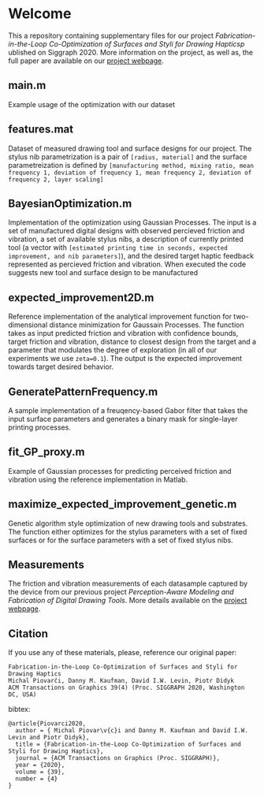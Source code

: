 # Welcome

This a repository containing supplementary files for our project *Fabrication-in-the-Loop Co-Optimization of Surfaces and Styli for Drawing Hapticsp* ublished on Siggraph 2020. More information on the project, as well as, the full paper are available on our [project webpage](https://www.pdf.inf.usi.ch/projects/SurfaceStylusCoOpt/index.html).

## main.m

Example usage of the optimization with our dataset

## features.mat

Dataset of measured drawing tool and surface designs for our project. The stylus nib parametrization is a pair of `[radius, material]` and the surface parametreization is defined by `[manufacturing method, mixing ratio, mean frequency 1, deviation of frequency 1, mean frequency 2, deviation of frequency 2, layer scaling]`

## BayesianOptimization.m

Implementation of the optimization using Gaussian Processes. The input is a set of manufactured digital designs with observed percieved friction and vibration, a set of available stylus nibs, a description of currently printed tool (a vector with `[estimated printing time in seconds, expected improvement, and nib parameters]`), and the desired target haptic feedback represented as percieved friction and vibration. When executed the code suggests new tool and surface design to be manufactured

## expected_improvement2D.m

Reference implementation of the analytical improvement function for two-dimensional distance minimization for Gaussain Processes. The function takes as input predicted friction and vibration with confidence bounds, target friction and vibration, distance to closest design from the target and a parameter that modulates the degree of exploration (in all of our experiments we use `zeta=0.1`). The output is the expected improvement towards target desired behavior.

## GeneratePatternFrequency.m

A sample implementation of a freuqency-based Gabor filter that takes the input surface parameters and generates a binary mask for single-layer printing processes.

## fit_GP_proxy.m

Example of Gaussian processes for predicting perceived friction and vibration using the reference implementation in Matlab.

## maximize_expected_improvement_genetic.m

Genetic algorithm style optimization of new drawing tools and substrates. The function either optimizes for the stylus parameters with a set of fixed surfaces or for the surface parameters with a set of fixed stylus nibs.

## Measurements

The friction and vibration measurements of each datasample captured by the device from our previous project *Perception-Aware Modeling and Fabrication of Digital Drawing Tools*. More details available on the [project webpage](http://pdf.mmci.uni-saarland.de/projects/DigitalStylus/).

## Citation
If you use any of these materials, please, reference our original paper:
```
Fabrication-in-the-Loop Co-Optimization of Surfaces and Styli for Drawing Haptics
Michal Piovarči, Danny M. Kaufman, David I.W. Levin, Piotr Didyk
ACM Transactions on Graphics 39(4) (Proc. SIGGRAPH 2020, Washington DC, USA) 
```
bibtex:
```
@article{Piovarci2020,
  author = { Michal Piovar\v{c}i and Danny M. Kaufman and David I.W. Levin and Piotr Didyk},
  title = {Fabrication-in-the-Loop Co-Optimization of Surfaces and Styli for Drawing Haptics},
  journal = {ACM Transactions on Graphics (Proc. SIGGRAPH)},
  year = {2020},
  volume = {39},
  number = {4}
}
```

